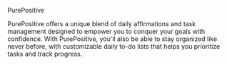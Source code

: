 PurePositive

PurePositive offers a unique blend of daily affirmations and task management designed to empower you to conquer your goals with confidence. With PurePositive, you'll also be able to stay organized like never before, with customizable daily to-do lists that helps you prioritize tasks and track progress.
